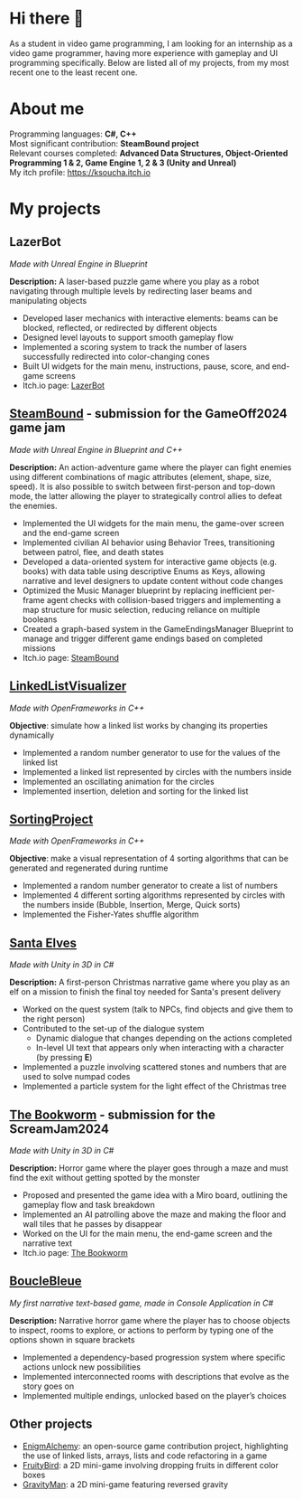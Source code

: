 # Hi there 👋
As a student in video game programming, I am looking for an internship as a video game programmer, having more experience with gameplay and UI programming specifically. Below are listed all of my projects, from my most recent one to the least recent one.

# About me
Programming languages: **C#, C++**  
Most significant contribution: **SteamBound project**  
Relevant courses completed: **Advanced Data Structures, Object-Oriented Programming 1 & 2, Game Engine 1, 2 & 3 (Unity and Unreal)**  
My itch profile: https://ksoucha.itch.io

# My projects
## LazerBot
_Made with Unreal Engine in Blueprint_

**Description:** A laser-based puzzle game where you play as a robot navigating through multiple levels by redirecting laser beams and manipulating objects
* Developed laser mechanics with interactive elements: beams can be blocked, reflected, or redirected by different objects
* Designed level layouts to support smooth gameplay flow
* Implemented a scoring system to track the number of lasers successfully redirected into color-changing cones
* Built UI widgets for the main menu, instructions, pause, score, and end-game screens
* Itch.io page: [LazerBot](https://ksoucha.itch.io/lazerbot)

## [SteamBound](https://github.com/Ksoucha/ProjectGameOff2024) - submission for the GameOff2024 game jam
_Made with Unreal Engine in Blueprint and C++_

**Description:** An action-adventure game where the player can fight enemies using different combinations of magic attributes (element, shape, size, speed). It is also possible to switch between first-person and top-down mode, the latter allowing the player to strategically control allies to defeat the enemies.
* Implemented the UI widgets for the main menu, the game-over screen and the end-game screen
* Implemented civilian AI behavior using Behavior Trees, transitioning between patrol, flee, and death states
* Developed a data-oriented system for interactive game objects (e.g. books) with data table using descriptive Enums as Keys, allowing narrative and level designers to update content without code changes
* Optimized the Music Manager blueprint by replacing inefficient per-frame agent checks with collision-based triggers and implementing a map structure for music selection, reducing reliance on multiple booleans
* Created a graph-based system in the GameEndingsManager Blueprint to manage and trigger different game endings based on completed missions
* Itch.io page: [SteamBound](https://doumeki21.itch.io/steambound)

## [LinkedListVisualizer](https://github.com/Ksoucha/LinkedListVisualizerProject)
_Made with OpenFrameworks in C++_

**Objective**: simulate how a linked list works by changing its properties dynamically
* Implemented a random number generator to use for the values of the linked list
* Implemented a linked list represented by circles with the numbers inside
* Implemented an oscillating animation for the circles
* Implemented insertion, deletion and sorting for the linked list

## [SortingProject](https://github.com/Ksoucha/SortingProject)
_Made with OpenFrameworks in C++_

**Objective**: make a visual representation of 4 sorting algorithms that can be generated and regenerated during runtime
* Implemented a random number generator to create a list of numbers
* Implemented 4 different sorting algorithms represented by circles with the numbers inside (Bubble, Insertion, Merge, Quick sorts)
* Implemented the Fisher-Yates shuffle algorithm

## [Santa Elves](https://github.com/Ksoucha/SantaElves)
_Made with Unity in 3D in C#_

**Description:** A first-person Christmas narrative game where you play as an elf on a mission to finish the final toy needed for Santa's present delivery
* Worked on the quest system (talk to NPCs, find objects and give them to the right person)
* Contributed to the set-up of the dialogue system
  * Dynamic dialogue that changes depending on the actions completed
  * In-level UI text that appears only when interacting with a character (by pressing **E**)
* Implemented a puzzle involving scattered stones and numbers that are used to solve numpad codes
* Implemented a particle system for the light effect of the Christmas tree

## [The Bookworm](https://github.com/Ksoucha/Bookworm_ScreamJam2024) - submission for the ScreamJam2024
_Made with Unity in 3D in C#_

**Description:** Horror game where the player goes through a maze and must find the exit without getting spotted by the monster
* Proposed and presented the game idea with a Miro board, outlining the gameplay flow and task breakdown
* Implemented an AI patrolling above the maze and making the floor and wall tiles that he passes by disappear
* Worked on the UI for the main menu, the end-game screen and the narrative text
* Itch.io page: [The Bookworm](https://ksoucha.itch.io/the-bookworm)

## [BoucleBleue](https://github.com/Ksoucha/BoucleBleue)
_My first narrative text-based game, made in Console Application in C#_

**Description:** Narrative horror game where the player has to choose objects to inspect, rooms to explore, or actions to perform by typing one of the options shown in square brackets
* Implemented a dependency-based progression system where specific actions unlock new possibilities
* Implemented interconnected rooms with descriptions that evolve as the story goes on
* Implemented multiple endings, unlocked based on the player’s choices

## Other projects
* [EnigmAlchemy](https://github.com/Ksoucha/Enigmalchemy_Fork): an open-source game contribution project, highlighting the use of linked lists, arrays, lists and code refactoring in a game
* [FruityBird](https://github.com/Ksoucha/TP1_FruityBird): a 2D mini-game involving dropping fruits in different color boxes
* [GravityMan](https://github.com/Ksoucha/TP2_GravityMan): a 2D mini-game featuring reversed gravity


<!--
![Ksoucha's GitHub stats](https://github-readme-stats.vercel.app/api?username=ksoucha&show_icons=true&theme=synthwave)

- 🔭 I’m currently working on ...
- 🌱 I’m currently learning ...
- 👯 I’m looking to collaborate on ...
- 🤔 I’m looking for help with ...
- 💬 Ask me about ...
- 📫 How to reach me: ...
- 😄 Pronouns: ...
- ⚡ Fun fact: ...
-->

